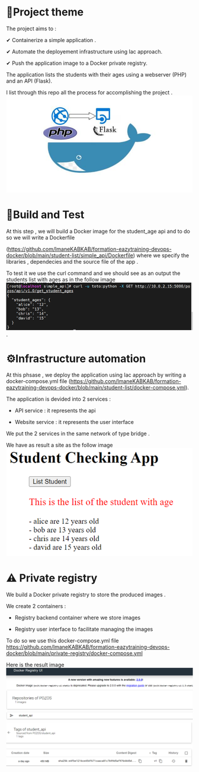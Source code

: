 # 🧾Project theme

The project aims to :

✔ Containerize a simple application .

✔ Automate the deployement infrastructure using Iac approach.

✔ Push the application image to a Docker private registry.

The application lists the students with their  ages using a webserver (PHP) and an API (Flask).

I list through this repo all the process for accomplishing the project . 
![private](https://github.com/ImaneKABKAB/formation-eazytraining-devops-docker/blob/main/images/image.jpg)

# 🔧Build and Test 
At this step , we will build a Docker image for the student_age api and to do so we will write a Dockerfile 

(https://github.com/ImaneKABKAB/formation-eazytraining-devops-docker/blob/main/student-list/simple_api/Dockerfile) where we specify the libraries , dependecies and the source file of the app .

To test it we use the curl command and we should see as an output the students list with ages as in the follow image 
![private](https://github.com/ImaneKABKAB/formation-eazytraining-devops-docker/blob/main/images/stu7.png) .

# ⚙️Infrastructure automation
At this phsase , we deploy the application using Iac approach by writing a docker-compose.yml file
(https://github.com/ImaneKABKAB/formation-eazytraining-devops-docker/blob/main/student-list/docker-compose.yml).

The application is devided into 2 services :

 - API service : it represents the api 
 
 - Website service : it represents the user interface 
 
 We put the 2 services in the same network of type bridge .
 
 We have as result  a site as the follow image 
 ![private](https://github.com/ImaneKABKAB/formation-eazytraining-devops-docker/blob/main/images/app.png)

# ⚠️ Private registry
We build a Docker private registry to store the produced images .

We create 2 containers :

 - Registry backend container where we store images 
 
 - Registry user interface  to facilitate managing the images
 
 To do so we use this docker-compose.yml file https://github.com/ImaneKABKAB/formation-eazytraining-devops-docker/blob/main/private-registry/docker-compose.yml
 
 Here is the result image ![private](https://github.com/ImaneKABKAB/formation-eazytraining-devops-docker/blob/main/images/TP8.png)
 ![private](https://github.com/ImaneKABKAB/formation-eazytraining-devops-docker/blob/main/images/TP81.png)
